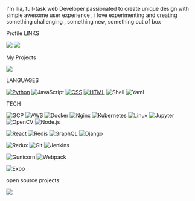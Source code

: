 I'm Ilia, full-task web Developer passionated to create unique design with simple awesome user experience , i love experimenting and creating something challenging , something new, something out of box

Profile LINKS

[![](https://img.shields.io/badge/-Linkedin-000?&logo=Linkedin)](https://www.linkedin.com/in/ilia-mamulashvili-713302232/)
[![](https://img.shields.io/badge/-%20PORTFOLIO-000)](https://ilia999x.github.io/portfolio/)

My Projects

[![](https://img.shields.io/badge/-%20FractalQ-000)](https://fractalq.com)

LANGUAGES

[![Python](https://img.shields.io/badge/-Python-000?&logo=Python)](https://img.shields.io/badge/Python-3776AB?style=for-the-badge&logo=python&logoColor=white)
![JavaScript](https://img.shields.io/badge/-JavaScript-000?&logo=JavaScript)
[![CSS](https://img.shields.io/badge/-Css-000?&logo=Css)](https://img.shields.io/badge/CSS-239120?&style=for-the-badge&logo=css3&logoColor=white)
[![HTML](https://img.shields.io/badge/-HTML-000?&logo=HTML)](https://img.shields.io/badge/HTML-239120?style=for-the-badge&logo=html5&logoColor=white)
![Shell](https://img.shields.io/badge/-Shell-000?&logo=Shell)
![Yaml](https://img.shields.io/badge/-YAML-000?&logo=YAML)

TECH

![GCP](https://img.shields.io/badge/-GoogleCloud-000?&logo=GoogleCloud)
![AWS](https://img.shields.io/badge/-AWS-000?&logo=Amazon-AWS&logoColor=F90)
![Docker](https://img.shields.io/badge/-Docker-000?&logo=Docker)
![Nginx](https://img.shields.io/badge/-Nginx-000?&logo=Nginx)
![Kubernetes](https://img.shields.io/badge/-Kubernetes-000?&logo=Kubernetes)
![Linux](https://img.shields.io/badge/-Linux-000?&logo=Linux)
![Jupyter](https://img.shields.io/badge/-Jupyter-000?&logo=jupyter)
![OpenCV](https://img.shields.io/badge/-OpenCV-000?&logo=OpenCV)
![Node.js](https://img.shields.io/badge/-Node.js-000?&logo=node.js)
<!-- ![PyTorch](https://img.shields.io/badge/-PyTorch-000?&logo=PyTorch) -->
![React](https://img.shields.io/badge/-React-000?&logo=React)
![Redis](https://img.shields.io/badge/-Redis-000?&logo=Redis)
![GraphQL](https://img.shields.io/badge/-GraphQl-000?&logo=GraphQl)
![Django](https://img.shields.io/badge/-Django-000?&logo=Django)
<!-- ![TensorFlow](https://img.shields.io/badge/-TensorFlow-000?&logo=TensorFlow) -->
![Redux](https://img.shields.io/badge/-Redux-000?&logo=Redux)
![Git](https://img.shields.io/badge/-Git-000?&logo=Git)
![Jenkins](https://img.shields.io/badge/-Jenkins-000?&logo=Jenkins)
<!-- ![Jest](https://img.shields.io/badge/-Jest-000?&logo=Jest) -->
<!-- ![Ansible](https://img.shields.io/badge/-Ansible-000?&logo=Ansible) -->
![Gunicorn](https://img.shields.io/badge/-Gunicorn-000?&logo=Gunicorn)
![Webpack](https://img.shields.io/badge/-Webpack-000?&logo=Webpack)
<!-- ![ThreeJs](https://img.shields.io/badge/-ThreeJs-000?&logo=ThreeJs) -->
![Expo](https://img.shields.io/badge/-Expo-000?&logo=Expo)


open source projects:

[![](https://img.shields.io/badge/-🌈%20React%20Graphene%20Django%20Boilerplate-000)](https://github.com/elijah999x/React-Graphene-Django-Boilerplate)
